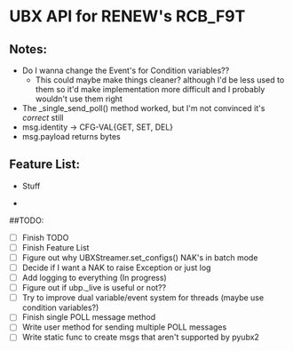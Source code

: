 # UBX API for RENEW's RCB_F9T
## Notes:
- Do I wanna change the Event's for Condition variables??
  - This could maybe make things cleaner? although I'd be less used to them so it'd make implementation more 
    difficult and I probably wouldn't use them right
- The _single_send_poll() method worked, but I'm not convinced it's _correct_ still
- msg.identity -> CFG-VAL{GET, SET, DEL}
- msg.payload returns bytes

## Feature List:
- Stuff

- 

##TODO:
- [ ] Finish TODO
- [ ] Finish Feature List
- [ ] Figure out why UBXStreamer.set_configs() NAK's in batch mode
- [ ] Decide if I want a NAK to raise Exception or just log
- [ ] Add logging to everything (In progress)
- [ ] Figure out if ubp._live is useful or not??
- [ ] Try to improve dual variable/event system for threads (maybe use condition variables?)
- [ ] Finish single POLL message method
- [ ] Write user method for sending multiple POLL messages
- [ ] Write static func to create msgs that aren't supported by pyubx2